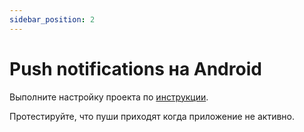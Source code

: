 ```yaml
---
sidebar_position: 2
---
```


# Push notifications на Android

Выполните настройку проекта по [инструкции](https://firebase.google.com/docs/cloud-messaging/android/client).

Протестируйте, что пуши приходят когда приложение не активно.